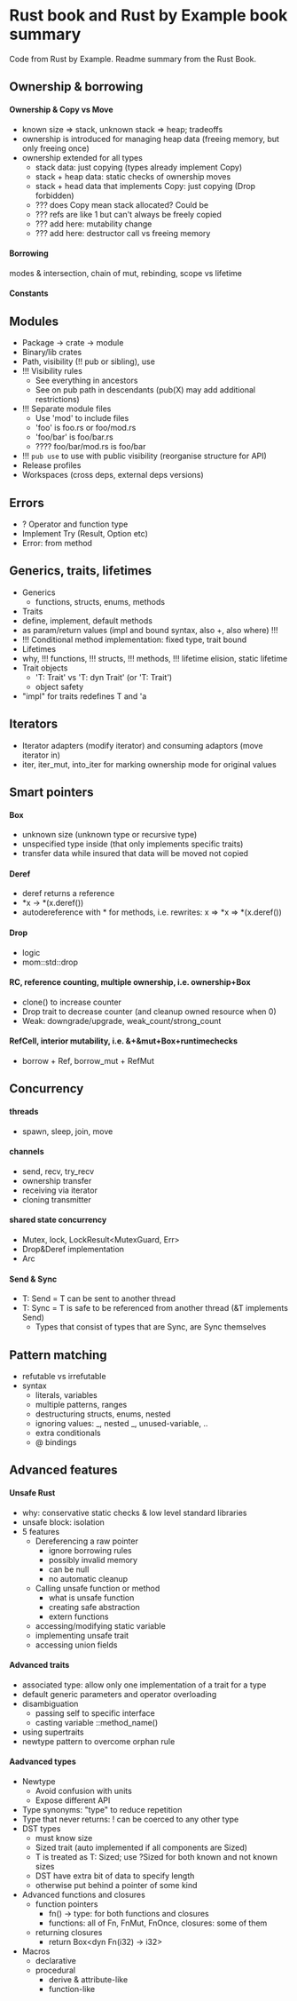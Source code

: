# Rust book and Rust by Example book summary
Code from Rust by Example. Readme summary from the Rust Book.

## Ownership & borrowing
#### Ownership & Copy vs Move
* known size => stack, unknown stack => heap; tradeoffs
* ownership is introduced for managing heap data (freeing memory, but only freeing once)
* ownership extended for all types
  * stack data: just copying (types already implement Copy)
  * stack + heap data: static checks of ownership moves
  * stack + head data that implements Copy: just copying (Drop forbidden)
  * ??? does Copy mean stack allocated? Could be
  * ??? refs are like 1 but can't always be freely copied
  * ??? add here: mutability change
  * ??? add here: destructor call vs freeing memory

#### Borrowing
modes & intersection, chain of mut, rebinding, scope vs lifetime

#### Constants

## Modules
* Package -> crate -> module
* Binary/lib crates
* Path, visibility (!! pub or sibling), use
* !!! Visibility rules
  * See everything in ancestors
  * See on pub path in descendants (pub(X) may add additional restrictions)
* !!! Separate module files
  * Use 'mod' to include files
  * 'foo' is foo.rs or foo/mod.rs
  * 'foo/bar' is foo/bar.rs
  * ???? foo/bar/mod.rs is foo/bar 
* !!! `pub use` to use with public visibility (reorganise structure for API)
* Release profiles
* Workspaces (cross deps, external deps versions)
																																																													
## Errors
* ? Operator and function type
* Implement Try (Result, Option etc)
* Error: from method

## Generics, traits, lifetimes
* Generics
  * functions, structs, enums, methods
* Traits
 * define, implement, default methods
 * as param/return values (impl and bound syntax, also +, also where) !!!
 * !!! Conditional method implementation: fixed type, trait bound
* Lifetimes
 * why, !!! functions, !!! structs, !!! methods, !!! lifetime elision, static lifetime
* Trait objects
  * 'T: Trait' vs 'T: dyn Trait' (or 'T: Trait')
  * object safety
* "impl" for traits redefines T and 'a

## Iterators
* Iterator adapters (modify iterator) and consuming adaptors (move iterator in)
* iter, iter_mut, into_iter for marking ownership mode for original values

## Smart pointers
#### Box
* unknown size (unknown type or recursive type)
* unspecified type inside (that only implements specific traits)
* transfer data while insured that data will be moved not copied
#### Deref
* deref returns a reference
* *x -> *(x.deref())
* autodereference with * for methods, i.e. rewrites: x => *x => *(x.deref())
#### Drop
* logic
* mom::std::drop
#### RC, reference counting, multiple ownership, i.e. ownership+Box
* clone() to increase counter
* Drop trait to decrease counter (and cleanup owned resource when 0)
* Weak: downgrade/upgrade, weak_count/strong_count
#### RefCell, interior mutability, i.e. &+&mut+Box+runtimechecks
* borrow + Ref, borrow_mut + RefMut
																																																																														    
## Concurrency
#### threads
* spawn, sleep, join, move
#### channels
* send, recv, try_recv
* ownership transfer
* receiving via iterator
* cloning transmitter
#### shared state concurrency 
* Mutex, lock, LockResult<MutexGuard, Err>
* Drop&Deref implementation
* Arc
#### Send & Sync
* T: Send = T can be sent to another thread
* T: Sync = T is safe to be referenced from another thread (&T implements Send)
  * Types that consist of types that are Sync, are Sync themselves

## Pattern matching
* refutable vs irrefutable
* syntax
  * literals, variables
  * multiple patterns, ranges
  * destructuring structs, enums, nested
  * ignoring values: _, nested _,  unused-variable, ..
  * extra conditionals
  * @ bindings



## Advanced features

#### Unsafe Rust
* why: conservative static checks & low level standard libraries
* unsafe block: isolation
* 5 features
  * Dereferencing a raw pointer
	* ignore borrowing rules
	* possibly invalid memory
	* can be null
	* no automatic cleanup
  * Calling unsafe function or method
	* what is unsafe function
	* creating safe abstraction
	* extern functions
  * accessing/modifying static variable
  * implementing unsafe trait
  * accessing union fields

#### Advanced traits
* associated type: allow only one implementation of a trait for a type
* default generic parameters and operator overloading
* disambiguation
  * passing self to specific interface
  * casting variable <Type as Trait>::method_name()
* using supertraits
* newtype pattern to overcome orphan rule

#### Aadvanced types
* Newtype
  * Avoid confusion with units
  * Expose different API
* Type synonyms: "type" to reduce repetition
* Type that never returns: ! can be coerced to any other type
* DST types
  * must know size
  * Sized trait (auto implemented if all components are Sized)
  * T is treated as T: Sized; use ?Sized for both known and not known sizes
  * DST have extra bit of data to specify length
  * otherwise put behind a pointer of some kind
* Advanced functions and closures
  * function pointers
	* fn() -> type: for both functions and closures
	* functions: all of Fn, FnMut, FnOnce, closures: some of them
  * returning closures
	* return Box<dyn Fn(i32) -> i32>
* Macros
  * declarative
  * procedural
	* derive & attribute-like
	* function-like
